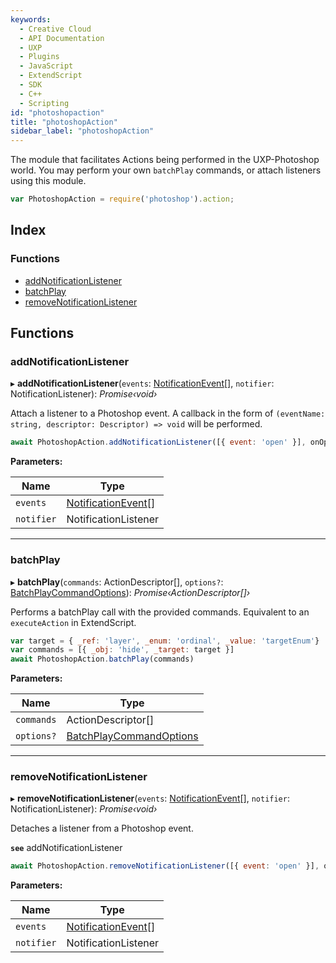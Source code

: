 ```yaml
---
keywords:
  - Creative Cloud
  - API Documentation
  - UXP
  - Plugins
  - JavaScript
  - ExtendScript
  - SDK
  - C++
  - Scripting
id: "photoshopaction"
title: "photoshopAction"
sidebar_label: "photoshopAction"
---
```


The module that facilitates Actions being performed in the
UXP-Photoshop world. You may perform your own `batchPlay` commands,
or attach listeners using this module.

```javascript
var PhotoshopAction = require('photoshop').action;
```

## Index

### Functions

* [addNotificationListener](photoshopaction.md#addnotificationlistener)
* [batchPlay](photoshopaction.md#batchplay)
* [removeNotificationListener](photoshopaction.md#removenotificationlistener)

## Functions

###  addNotificationListener

▸ **addNotificationListener**(`events`: [NotificationEvent](../interfaces/notificationevent/)[], `notifier`: NotificationListener): *Promise‹void›*

Attach a listener to a Photoshop event. A callback in the form
of `(eventName: string, descriptor: Descriptor) => void` will be performed.
```javascript
await PhotoshopAction.addNotificationListener([{ event: 'open' }], onOpenNewDocument)
```

**Parameters:**

Name | Type |
------ | ------ |
`events` | [NotificationEvent](../interfaces/notificationevent/)[] |
`notifier` | NotificationListener |

___

###  batchPlay

▸ **batchPlay**(`commands`: ActionDescriptor[], `options?`: [BatchPlayCommandOptions](../interfaces/batchplaycommandoptions/)): *Promise‹ActionDescriptor[]›*

Performs a batchPlay call with the provided commands. Equivalent
to an `executeAction` in ExtendScript.
```javascript
var target = { _ref: 'layer', _enum: 'ordinal', _value: 'targetEnum'}
var commands = [{ _obj: 'hide', _target: target }]
await PhotoshopAction.batchPlay(commands)
```

**Parameters:**

Name | Type |
------ | ------ |
`commands` | ActionDescriptor[] |
`options?` | [BatchPlayCommandOptions](../interfaces/batchplaycommandoptions/) |

___

###  removeNotificationListener

▸ **removeNotificationListener**(`events`: [NotificationEvent](../interfaces/notificationevent/)[], `notifier`: NotificationListener): *Promise‹void›*

Detaches a listener from a Photoshop event.

**`see`** addNotificationListener
```javascript
await PhotoshopAction.removeNotificationListener([{ event: 'open' }], onOpenNewDocument)
```

**Parameters:**

Name | Type |
------ | ------ |
`events` | [NotificationEvent](../interfaces/notificationevent/)[] |
`notifier` | NotificationListener |
